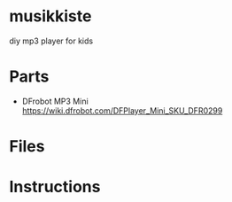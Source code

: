 # musikkiste
diy mp3 player for kids


# Parts
- DFrobot MP3 Mini https://wiki.dfrobot.com/DFPlayer_Mini_SKU_DFR0299

# Files

# Instructions

